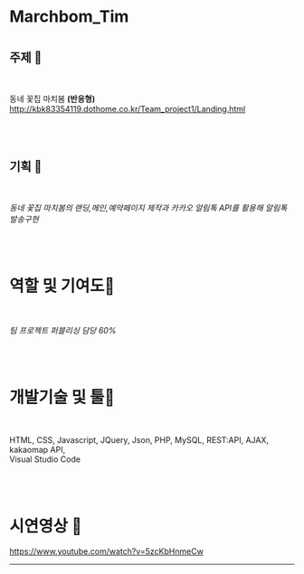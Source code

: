 # Marchbom_Tim

# 


## 주제 🧡

<br/>

동네 꽃집 마치봄 **(반응형)**
http://kbk83354119.dothome.co.kr/Team_project1/Landing.html

<br/> <br/>

## 기획 💛

<br/>

_동네 꽃집 마치봄의 랜딩,메인,예약페이지 제작과 카카오 알림톡 API를 활용해 알림톡 발송구현_

<br/> <br/>

# 역할 및 기여도💚

<br/>
 
_팀 프로젝트 퍼블리싱 담당 60%_
 
<br/> <br/>
 
# 개발기술 및 툴💙
 
<br/>
 
HTML,   CSS,   Javascript,   JQuery,   Json,   PHP,   MySQL,   REST:API,   AJAX,   kakaomap API,   
Visual Studio Code
 
<br/> <br/>

# 시연영상 💜
https://www.youtube.com/watch?v=5zcKbHnmeCw
 
---------------------------------------

